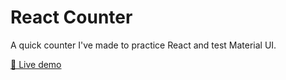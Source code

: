 # React Counter

A quick counter I've made to practice React and test Material UI.

[🚀 Live demo](https://react-counter-lilac.vercel.app/)
